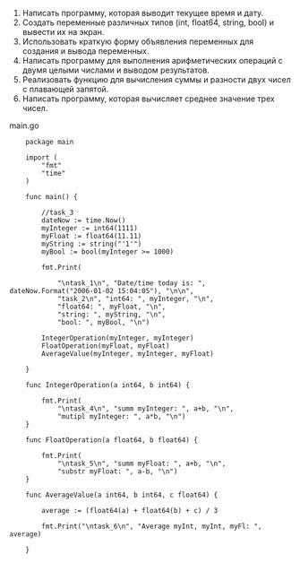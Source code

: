 1) Написать программу, которая выводит текущее время и дату.
2) Создать переменные различных типов (int, float64, string, bool) и вывести их на экран.
3) Использовать краткую форму объявления переменных для создания и вывода переменных.
4) Написать программу для выполнения арифметических операций с двумя целыми числами и выводом результатов.
5) Реализовать функцию для вычисления суммы и разности двух чисел с плавающей запятой.
6) Написать программу, которая вычисляет среднее значение трех чисел.

main.go
```
	package main

	import (
		"fmt"
		"time"
	)

	func main() {

		//task_3
		dateNow := time.Now()
		myInteger := int64(1111)
		myFloat := float64(11.11)
		myString := string("'1'")
		myBool := bool(myInteger >= 1000)

		fmt.Print(

			"\ntask_1\n", "Date/time today is: ", dateNow.Format("2006-01-02 15:04:05"), "\n\n",
			"task_2\n", "int64: ", myInteger, "\n",
			"float64: ", myFloat, "\n",
			"string: ", myString, "\n",
			"bool: ", myBool, "\n")

		IntegerOperation(myInteger, myInteger)
		FloatOperation(myFloat, myFloat)
		AverageValue(myInteger, myInteger, myFloat)

	}

	func IntegerOperation(a int64, b int64) {

		fmt.Print(
			"\ntask_4\n", "summ myInteger: ", a+b, "\n",
			"mutipl myInteger: ", a*b, "\n")
	}

	func FloatOperation(a float64, b float64) {

		fmt.Print(
			"\ntask_5\n", "summ myFloat: ", a+b, "\n",
			"substr myFloat: ", a-b, "\n")
	}

	func AverageValue(a int64, b int64, c float64) {

		average := (float64(a) + float64(b) + c) / 3

		fmt.Print("\ntask_6\n", "Average myInt, myInt, myFl: ", average)

	}

```